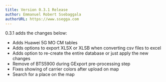 ```yaml
---
title: Version 0.3.1 Release
author: Emmanuel Robert Ssebaggala
authorURL: https://www.ssegga.com
---
```


0.3.1 adds the changes below:
* Adds Huawei 5G MO CM tables
* Adds options to export XLSX or XLSB when converting csv files to excel
* Adds option to re-create the entire database or just apply the new changes 
* Remove of BTS5900 during GExport pre-processing step
* Fixes showing of carrier colors after upload on map
* Search for a place on the map